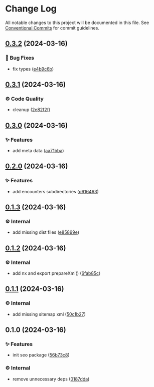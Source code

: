 # Change Log

All notable changes to this project will be documented in this file.
See [Conventional Commits](https://conventionalcommits.org) for commit guidelines.

## [0.3.2](https://github.com/exile-watch/nucleus/compare/@exile-watch/seo@0.3.1...@exile-watch/seo@0.3.2) (2024-03-16)


### 🐞 Bug Fixes

* fix types ([e4b9c6b](https://github.com/exile-watch/nucleus/commit/e4b9c6b5d04647be3b650ce7ee9117b54f5e906d))



## [0.3.1](https://github.com/exile-watch/nucleus/compare/@exile-watch/seo@0.3.0...@exile-watch/seo@0.3.1) (2024-03-16)


### ⚙️ Code Quality

* cleanup ([2e82f2f](https://github.com/exile-watch/nucleus/commit/2e82f2fde74747ec5eb3f7132294e7cd994461fc))



## [0.3.0](https://github.com/exile-watch/nucleus/compare/@exile-watch/seo@0.2.0...@exile-watch/seo@0.3.0) (2024-03-16)


### ✨ Features

* add meta data ([aa71bba](https://github.com/exile-watch/nucleus/commit/aa71bbaf57e73b355979bb86d4348e6a1be07f3a))



## [0.2.0](https://github.com/exile-watch/nucleus/compare/@exile-watch/seo@0.1.3...@exile-watch/seo@0.2.0) (2024-03-16)


### ✨ Features

* add encounters subdirectories ([d616463](https://github.com/exile-watch/nucleus/commit/d61646319c303227ebc607bbcf62a8cc5a2d26d5))



## [0.1.3](https://github.com/exile-watch/nucleus/compare/@exile-watch/seo@0.1.2...@exile-watch/seo@0.1.3) (2024-03-16)


### ⚙️ Internal

* add missing dist files ([e85899e](https://github.com/exile-watch/nucleus/commit/e85899e221f2070d21cb3f669103041e80bfccda))



## [0.1.2](https://github.com/exile-watch/nucleus/compare/@exile-watch/seo@0.1.1...@exile-watch/seo@0.1.2) (2024-03-16)


### ⚙️ Internal

* add nx and export prepareXml() ([6fab85c](https://github.com/exile-watch/nucleus/commit/6fab85c99a2276c97f7bb9deda35527a4eecf1f5))



## [0.1.1](https://github.com/exile-watch/nucleus/compare/@exile-watch/seo@0.1.0...@exile-watch/seo@0.1.1) (2024-03-16)


### ⚙️ Internal

* add missing sitemap xml ([50c1b27](https://github.com/exile-watch/nucleus/commit/50c1b27973a98554d6931f0729e37f3bc6b10927))



## 0.1.0 (2024-03-16)


### ✨ Features

* init seo package ([56b73c8](https://github.com/exile-watch/nucleus/commit/56b73c8de752ab7e2fc598d834fccf5f8a385b49))


### ⚙️ Internal

* remove unnecessary deps ([0187dda](https://github.com/exile-watch/nucleus/commit/0187dda43293646233d6b771b667dc27622c2e53))
